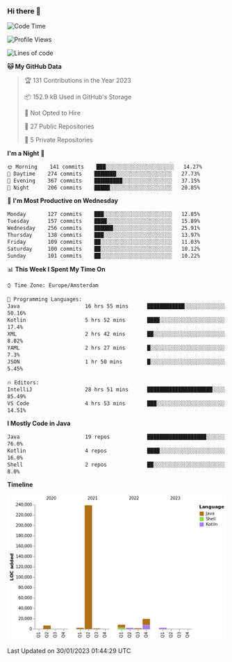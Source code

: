### Hi there 👋


<!--START_SECTION:waka-->
![Code Time](http://img.shields.io/badge/Code%20Time-2%2C948%20hrs%2052%20mins-blue)

![Profile Views](http://img.shields.io/badge/Profile%20Views-2-blue)

![Lines of code](https://img.shields.io/badge/From%20Hello%20World%20I%27ve%20Written-282%20Thousand%20lines%20of%20code-blue)

**🐱 My GitHub Data** 

> 🏆 131 Contributions in the Year 2023
 > 
> 📦 152.9 kB Used in GitHub's Storage 
 > 
> 🚫 Not Opted to Hire
 > 
> 📜 27 Public Repositories 
 > 
> 🔑 5 Private Repositories  
 > 
**I'm a Night 🦉** 

```text
🌞 Morning    141 commits    ███░░░░░░░░░░░░░░░░░░░░░░   14.27% 
🌆 Daytime    274 commits    ███████░░░░░░░░░░░░░░░░░░   27.73% 
🌃 Evening    367 commits    █████████░░░░░░░░░░░░░░░░   37.15% 
🌙 Night      206 commits    █████░░░░░░░░░░░░░░░░░░░░   20.85%

```
📅 **I'm Most Productive on Wednesday** 

```text
Monday       127 commits    ███░░░░░░░░░░░░░░░░░░░░░░   12.85% 
Tuesday      157 commits    ████░░░░░░░░░░░░░░░░░░░░░   15.89% 
Wednesday    256 commits    ██████░░░░░░░░░░░░░░░░░░░   25.91% 
Thursday     138 commits    ███░░░░░░░░░░░░░░░░░░░░░░   13.97% 
Friday       109 commits    ██░░░░░░░░░░░░░░░░░░░░░░░   11.03% 
Saturday     100 commits    ██░░░░░░░░░░░░░░░░░░░░░░░   10.12% 
Sunday       101 commits    ██░░░░░░░░░░░░░░░░░░░░░░░   10.22%

```


📊 **This Week I Spent My Time On** 

```text
⌚︎ Time Zone: Europe/Amsterdam

💬 Programming Languages: 
Java                     16 hrs 55 mins      ████████████░░░░░░░░░░░░░   50.16% 
Kotlin                   5 hrs 52 mins       ████░░░░░░░░░░░░░░░░░░░░░   17.4% 
XML                      2 hrs 42 mins       ██░░░░░░░░░░░░░░░░░░░░░░░   8.02% 
YAML                     2 hrs 27 mins       █░░░░░░░░░░░░░░░░░░░░░░░░   7.3% 
JSON                     1 hr 50 mins        █░░░░░░░░░░░░░░░░░░░░░░░░   5.45%

🔥 Editors: 
IntelliJ                 28 hrs 51 mins      █████████████████████░░░░   85.49% 
VS Code                  4 hrs 53 mins       ███░░░░░░░░░░░░░░░░░░░░░░   14.51%

```

**I Mostly Code in Java** 

```text
Java                     19 repos            ███████████████████░░░░░░   76.0% 
Kotlin                   4 repos             ████░░░░░░░░░░░░░░░░░░░░░   16.0% 
Shell                    2 repos             ██░░░░░░░░░░░░░░░░░░░░░░░   8.0%

```


**Timeline**

![Chart not found](https://raw.githubusercontent.com/powercasgamer/powercasgamer/master/charts/bar_graph.png) 


 Last Updated on 30/01/2023 01:44:29 UTC
<!--END_SECTION:waka-->
